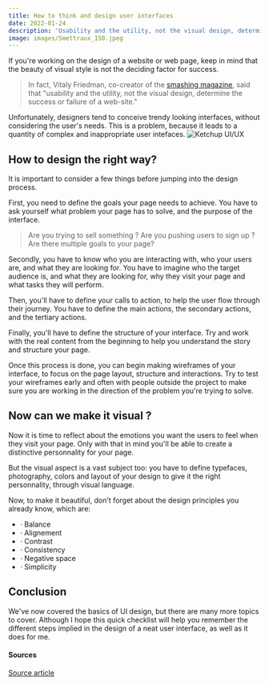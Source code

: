 ```yaml
---
title: How to think and design user interfaces
date: 2022-01-24
description: 'Usability and the utility, not the visual design, determine the success or failure of a web-site.'
image: images/Smettraux_150.jpeg
---
```


If you're working on the design of a website or web page, keep in mind that  the beauty of  visual style is not the deciding factor for success.
> In fact, Vitaly Friedman, co-creator of the [smashing magazine](http://www.smashingmagazine.com/), said that "usability and the utility, not the visual design, determine the success or failure of a web-site."

Unfortunately, designers tend to conceive trendy looking interfaces, without considering the user's needs. This is a problem, because it leads to a quantity of complex and inappropriate user intefaces.
![Ketchup UI/UX](https://img.devrant.com/devrant/rant/r_1508306_WjXpB.jpg)

## How to design the right way?
It is important to consider a few things before jumping into the design process.

First, you need to define the goals your page needs to achieve. You have to ask yourself what problem your page has to solve, and the purpose of the interface.
> Are you trying to sell something ? Are you pushing users to sign up ? Are there multiple goals to your page?

Secondly, you have to know who you are interacting with, who your users are, and what they are looking for. You have to imagine who the target audience is, and what they are looking for, why they visit your page and what tasks they will perform.

Then, you'll have to define your calls to action, to help the user flow through their journey. You have to define the main actions, the secondary actions, and the tertiary actions.

Finally, you'll have to define the structure of your interface.
Try and work with the real content from the beginning to help you understand the story and structure your page.

Once this process is done, you can begin making wireframes of your interface, to focus on the page layout, structure and interactions. Try to test your wireframes early and often with people outside the project to make sure you are working in the direction of the problem you're trying to solve.

## Now can we make it visual ?
Now it is time to reflect about the emotions you want the users to feel when they visit your page. Only with that in mind you'll be able to create a distinctive personnality for your page.

But the visual aspect is a vast subject too: you have to define typefaces, photography, colors and layout of your design to give it the right personnality, through visual language.

Now, to make it beautiful, don't forget about the design principles you already know, which are:
- · Balance
- · Alignement
- · Contrast
- · Consistency
- · Negative space
- · Simplicity

## Conclusion
We've now covered the basics of UI design, but there are many more topics to cover.
Although I hope this quick checklist will help you remember the different steps implied in the design of a neat user interface, as well as it does for me.


#### Sources
[Source article](https://uxdesign.cc/7-rules-for-great-web-interface-design-ce60733d62fb)